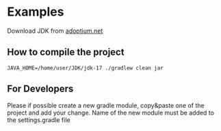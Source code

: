 # Examples

Download JDK from [adoptium.net](https://adoptium.net/temurin/releases/)

## How to compile the project
```
JAVA_HOME=/home/user/JDK/jdk-17 ./gradlew clean jar
```

## For Developers

Please if possible create a new gradle module, copy&paste one of the project and add your change. Name of the new module must be added to the settings.gradle file
